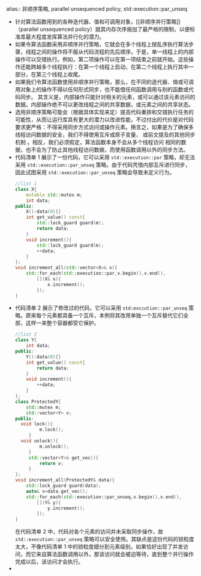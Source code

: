 alias:: 非顺序策略, parallel unsequenced policy, std::execution::par_unseq

- 针对算法函数用到的各种迭代器、值和可调用对象，[[非顺序并行策略]]（parallel unsequenced policy）就其内存次序施加了最严格的限制，以便标准库最大程度发挥算法并行化的潜力。
- 如果令算法函数采用非顺序并行策略，它就会在多个线程上按乱序执行算法步骤，线程之间的操作将不服从代码流程的先后顺序。于是，单一线程上的内部操作可以交错执行。例如，第二项操作可以在第一项结束之前就开始。这些操作还能跨越多个线程执行：在第一个线程上启动，在第二个线程上执行其中一部分，在第三个线程上收尾。
- 如果我们令算法函数使用非顺序并行策略，那么，在不同的迭代器、值或可调用对象上的操作不得以任何形式同步，也不能借任何函数调用与别的函数或代码同步。
  其含义是，内部操作只能针对相关的元素，或可以通过该元素访问的数据。内部操作绝不可以更改线程之间的共享数据，或元素之间的共享状态。
- 选用非顺序策略可能会（根据具体实现来定）提高代码重排和交错执行任务的可能性，从而让运行库具有更大的潜力以改进性能，不过付出的代价是对代码要求更严格：不得采用同步方式访问或操作元素。换言之，如果是为了确保多线程访问数据的安全，我们不得使用互斥或原子变量， 或前文提及的其他同步机制 。相反，我们必须假定，算法函数本身不会从多个线程访问 相同的数据，也不会为了防止其他线程访问数据，而使用函数调用以外的同步方法。
- 代码清单 1 展示了一份代码，它可以采用 `std::execution::par` 策略，却无法采用 `std::execution::par_unseq` 策略。由于代码凭借内部互斥进行同步，因此试图采用 `std::execution::par_unseq` 策略会导致未定义行为。
  ```cpp
  //list 1
  class X{
      mutable std::mutex m;
      int data;
  public:
      X():data(0){}
      int get_value() const{
          std::lock_guard guard(m);
          return data;
      }
      void increment(){
          std::lock_guard guard(m);
          ++data;
      }
  };
  void increment_all(std::vector<X>& v){
      std::for_each(std::execution::par,v.begin(),v.end(),
          [](X& x){
              x.increment();
          });
  }
  
  ```
- 代码清单 2 展示了修改过的代码，它可以采用 `std:exccution::par_unseq` 策略。原来每个元素都具备一个互斥，本例将其改用单独一个互斥替代它们全部，这样一来整个容器都受它保护。
  ```cpp
  //list 2
  class Y{
      int data;
  public:
      Y():data(0){}
      int get_value() const{
          return data;
      }
      void increment(){
          ++data;
      }
  };
  class ProtectedY{
      std::mutex m;
      std::vector<Y> v;
  public:
  	void lock(){
           m.lock();
       }
  	void unlock(){
           m.unlock();
       }
       std::vector<Y>& get_vec(){
           return v;
       }
  };
  void increment_all(ProtectedY& data){
      std::lock_guard guard(data);
      auto& v=data.get_vec();
      std::for_each(std::execution::par_unseq,v.begin(),v.end(),
          [](Y& y){
              y.increment();
          });
  }
  ```
  在代码清单 2 中，代码对各个元素的访问并未采取同步操作，故 `std::execution::par_unseq` 策略可以安全使用。其缺点是这份代码的锁粒度太大，不像代码清单 1 中的锁粒度细分到元素级别。如果恰好出现了并发访问，而它来自算法函数调用以外，那该访问就会被迫等待，直到整个并行操作完成以后，该访问才会执行。
-
